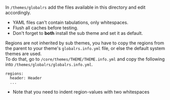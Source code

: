 In `/themes/globalrs` add the files available in this directory and edit accordingly.

* YAML files can't contain tabulations, only whitespaces.
* Flush all caches before testing.
* Don't forget to **both** install the sub theme and set it as default.

Regions are not inherited by sub themes, you have to copy the regions from the parent to your theme's `globalrs.info.yml` file, or else the default system themes are used.<br>
To do that, go to `/core/themes/THEME/THEME.info.yml` and copy the following into `/themes/globalrs/globalrs.info.yml`.

```
regions:
  header: Header
  ...
```

* Note that you need to indent region-values with two whitespaces
